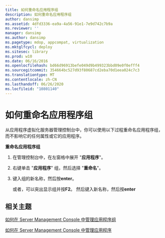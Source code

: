 ```yaml
---
title: 如何重命名应用程序组
description: 如何重命名应用程序组
author: dansimp
ms.assetid: 4dfd3336-ea9a-4a56-91e1-7e9d742c7b9a
ms.reviewer: ''
manager: dansimp
ms.author: dansimp
ms.pagetype: mdop, appcompat, virtualization
ms.mktglfcycl: deploy
ms.sitesec: library
ms.prod: w10
ms.date: 06/16/2016
ms.openlocfilehash: bd66d96913befe049d9b499323bbd09e0f0efff4
ms.sourcegitcommit: 354664bc527d93f80687cd2eba70d1eea024c7c3
ms.translationtype: MT
ms.contentlocale: zh-CN
ms.lasthandoff: 06/26/2020
ms.locfileid: "10801140"
---
```

# 如何重命名应用程序组


从应用程序虚拟化服务器管理控制台中，你可以使用以下过程重命名应用程序组，而不影响它的任何属性或它的应用程序。

**重命名应用程序组**

1.  在管理控制台中，在左窗格中展开 "**应用程序**"。

2.  右键单击 "**应用程序**" 组，然后选择 "**重命名**"。

3.  键入组的新名称，然后按**enter**。

    或者，可以突出显示组并按**F2**。 然后键入新名称，然后按**enter**

## 相关主题


[如何在 Server Management Console 中管理应用程序组](how-to-manage-application-groups-in-the-server-management-console.md)

[如何在 Server Management Console 中管理应用程序](how-to-manage-applications-in-the-server-management-console.md)

 

 





